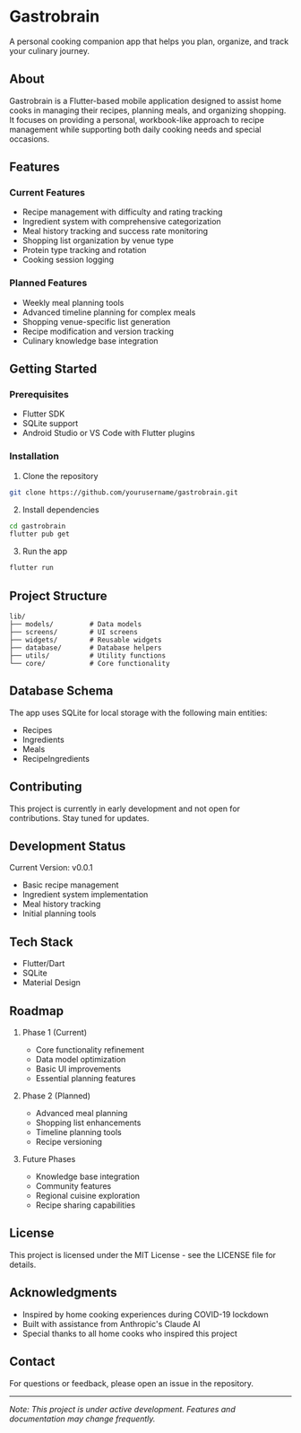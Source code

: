 # Gastrobrain

A personal cooking companion app that helps you plan, organize, and track your culinary journey.

## About

Gastrobrain is a Flutter-based mobile application designed to assist home cooks in managing their recipes, planning meals, and organizing shopping. It focuses on providing a personal, workbook-like approach to recipe management while supporting both daily cooking needs and special occasions.

## Features

### Current Features
- Recipe management with difficulty and rating tracking
- Ingredient system with comprehensive categorization
- Meal history tracking and success rate monitoring
- Shopping list organization by venue type
- Protein type tracking and rotation
- Cooking session logging

### Planned Features
- Weekly meal planning tools
- Advanced timeline planning for complex meals
- Shopping venue-specific list generation
- Recipe modification and version tracking
- Culinary knowledge base integration

## Getting Started

### Prerequisites
- Flutter SDK
- SQLite support
- Android Studio or VS Code with Flutter plugins

### Installation
1. Clone the repository
```bash
git clone https://github.com/yourusername/gastrobrain.git
```

2. Install dependencies
```bash
cd gastrobrain
flutter pub get
```

3. Run the app
```bash
flutter run
```

## Project Structure

```
lib/
├── models/         # Data models
├── screens/        # UI screens
├── widgets/        # Reusable widgets
├── database/       # Database helpers
├── utils/          # Utility functions
└── core/           # Core functionality
```

## Database Schema

The app uses SQLite for local storage with the following main entities:
- Recipes
- Ingredients
- Meals
- RecipeIngredients

## Contributing

This project is currently in early development and not open for contributions. Stay tuned for updates.

## Development Status

Current Version: v0.0.1
- Basic recipe management
- Ingredient system implementation
- Meal history tracking
- Initial planning tools

## Tech Stack

- Flutter/Dart
- SQLite
- Material Design

## Roadmap

1. Phase 1 (Current)
   - Core functionality refinement
   - Data model optimization
   - Basic UI improvements
   - Essential planning features

2. Phase 2 (Planned)
   - Advanced meal planning
   - Shopping list enhancements
   - Timeline planning tools
   - Recipe versioning

3. Future Phases
   - Knowledge base integration
   - Community features
   - Regional cuisine exploration
   - Recipe sharing capabilities

## License

This project is licensed under the MIT License - see the LICENSE file for details.

## Acknowledgments

- Inspired by home cooking experiences during COVID-19 lockdown
- Built with assistance from Anthropic's Claude AI
- Special thanks to all home cooks who inspired this project

## Contact

For questions or feedback, please open an issue in the repository.

---
*Note: This project is under active development. Features and documentation may change frequently.*